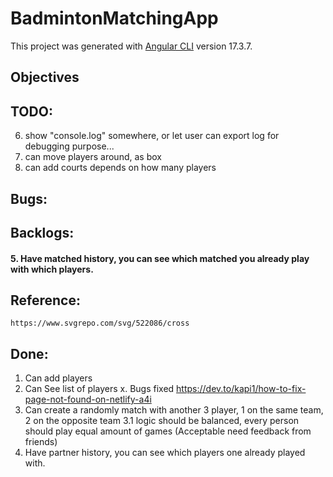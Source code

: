 # BadmintonMatchingApp

This project was generated with [Angular CLI](https://github.com/angular/angular-cli) version 17.3.7.


## Objectives

## TODO:
6. show "console.log" somewhere, or let user can export log for debugging purpose...
7. can move players around, as box
8. can add courts depends on how many players



## Bugs:

## Backlogs:

#### 5. Have matched history, you can see which matched you already play with which players.


## Reference:
    https://www.svgrepo.com/svg/522086/cross



## Done:

1. Can add players
2. Can See list of players
x. Bugs fixed https://dev.to/kapi1/how-to-fix-page-not-found-on-netlify-a4i
3. Can create a randomly match with another 3 player, 1 on the same team, 2 on the opposite team
3.1  logic should be balanced, every person should play equal amount of games (Acceptable need feedback from friends)
4. Have partner history, you can see which players one already played with.